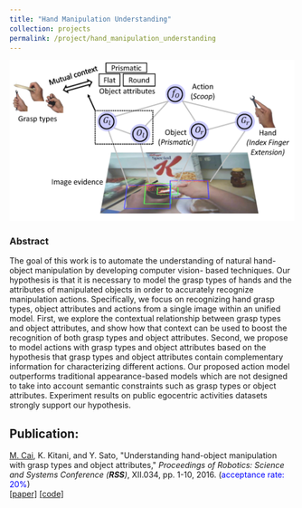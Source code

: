 ```yaml
---
title: "Hand Manipulation Understanding"
collection: projects
permalink: /project/hand_manipulation_understanding
---
```


<img class="img-responsive" src="/images/RSS2016_concept.png">

### Abstract
The goal of this work is to automate the understanding of natural hand-object manipulation by developing computer vision- based techniques. Our hypothesis is that it is necessary to model the grasp types of hands and the attributes of manipulated objects in order to accurately recognize manipulation actions. Specifically, we focus on recognizing hand grasp types, object attributes and actions from a single image within an unified model. First, we explore the contextual relationship between grasp types and object attributes, and show how that context can be used to boost the recognition of both grasp types and object attributes. Second, we propose to model actions with grasp types and object attributes based on the hypothesis that grasp types and object attributes contain complementary information for characterizing different actions. Our proposed action model outperforms traditional appearance-based models which are not designed to take into account semantic constraints such as grasp types or object attributes. Experiment results on public egocentric activities datasets strongly support our hypothesis.


## Publication:
<u>M. Cai</u>, K. Kitani, and Y. Sato, &quot;Understanding hand-object manipulation with grasp types and object attributes,&quot; <i>Proceedings of Robotics: Science and Systems Conference (**RSS**)</i>, XII.034, pp. 1-10, 2016. (<font color="blue">acceptance rate: 20%</font>)  
[[paper]](/files/CKS_RSS2016.pdf)
[[code]](https://github.com/cai-mj/hand-grasp-and-object-attribute)
